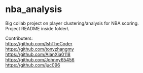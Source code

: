# nba_analysis
Big collab project on player clustering/analysis for NBA scoring.\
Project README inside folder\

Contributers:\
https://github.com/IshTheCoder \
https://github.com/tonyzhangmy \
https://github.com/AlanXia0118 \
https://github.com/Johnny65456 \
https://github.com/juc096
